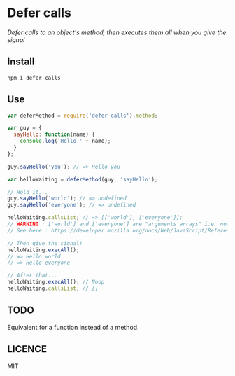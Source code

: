 # Defer calls

*Defer calls to an object's method, then executes them all when you give the signal*

## Install

`npm i defer-calls`

## Use
```javascript
var deferMethod = require('defer-calls').method;

var guy = {
  sayHello: function(name) {
    console.log('Hello ' + name);
  }
};

guy.sayHello('you'); // => Hello you

var helloWaiting = deferMethod(guy, 'sayHello');

// Hold it...
guy.sayHello('world'); // => undefined
guy.sayHello('everyone'); // => undefined

helloWaiting.callsList; // => [['world'], ['everyone']];
// WARNING : ['world'] and ['everyone'] are "arguments arrays" i.e. not real Arrays
// See here : https://developer.mozilla.org/docs/Web/JavaScript/Reference/Fonctions/arguments

// Then give the signal!
helloWaiting.execAll();
// => Hello world
// => Hello everyone

// After that...
helloWaiting.execAll(); // Noop
helloWaiting.callsList; // []
```

## TODO
Equivalent for a function instead of a method.

## LICENCE
MIT
